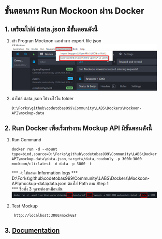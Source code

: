 
# ขั้นตอนการ Run Mockoon ผ่าน Docker

## 1. เตรียมไฟล์ data.json มีขั้นตอนดังนี้
     
   1. เข้า Progran Mockoon และทำการ export file json
     ![export-json-1.jpg](https://github.com/codetobas999/Community/blob/main/LABS/Dockers/Mockoon-API/images/export-json-1.jpg)
     
   2. นำไฟล์ data.json ไปวางไว้ใน folder 
   
          D:\Forks\github\codetobas999\Community\LABS\Dockers\Mockoon-API\mockup-data

## 2. Run Docker เพื่อเริ่มทำงาน Mockup API มีขั้นตอนดังนี้

   1. Run Command
          
          docker run -d --mount type=bind,source=D:\Forks\github\codetobas999\Community\LABS\Dockers\Mockoon-API\mockup-data\data.json,target=/data,readonly -p 3000:3000 mockoon/cli:latest -d data -p 3000 -t
        
        *** -t ให้แสดง Information logs
        *** D:\Forks\github\codetobas999\Community\LABS\Dockers\Mockoon-API\mockup-data\data.json ต้องใส่ Path ตาม Step 1   
        *** ชือทั้ง 3 จุดจะต้องเหมือนกัน 
       ![export-json-2.jpg](https://github.com/codetobas999/Community/blob/main/LABS/Dockers/Mockoon-API/images/export-json-2.jpg)
  3. Test Mockup
          
          http://localhost:3000/mockGET


## 3. [Documentation](https://mockoon.com/docs/latest/about/)
